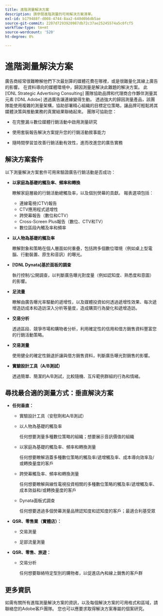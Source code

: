 ```yaml
---
title: 進階測量解決方案
description: 請參閱進階測量的可用解決方案清單。
exl-id: b179488f-d008-4744-8aa2-640d0b6db5ae
source-git-commit: 2207d7293920987db72c37ae25245574a5c0fcf5
workflow-type: tm+mt
source-wordcount: '520'
ht-degree: 0%

---
```


# 進階測量解決方案

廣告商經常很難瞭解他們下次最划算的媒體花費在哪裡，或是很難量化其線上廣告的影響。 在資料導向的媒體環境中，歸因測量是解決此難題的解決方案。 此 [!DNL Strategic Advertising Consulting] 團隊協助品牌和代理商合作夥伴測量其元素 [!DNL Adobe] 透過廣告讓連線變得生動。 透過強大的歸因測量產品，該團隊能使用複雜的測量架構，協助部署精心組織的目標定位策略，讓品牌可輕鬆將其媒體決策與推動業務的真實結果聯絡起來。 團隊可協助您：

* 在完整漏斗數位媒體行銷活動中啟用測量研究

* 使用套裝報告解決方案提升您的行銷活動敘事能力

* 隨時間學習並改善行銷活動有效性，進而改進您的廣告實務

## 解決方案套件

以下測量解決方案套件可用來驗證廣告行銷活動是否成功：

* **以家庭為基礎的觸及率、頻率和轉換**

   瞭解家庭層級的行銷活動總觸及率，以及個別熒幕的貢獻。 報表選項包括：

   * 連線電視(CTV)報告
   * CTV應用程式遞增性
   * 跨熒幕報告（數位和CTV）
   * Cross-Screen Plus報告（數位、CTV和TV）
   * 數位區段內觸及率和頻率

* **以人物為基礎的觸及率**

   瞭解對象和策略在個人層面如何重疊，包括跨多個數位環境（例如桌上型電腦、行動裝置、原生和音訊）的曝光。

* **[!DNL Dynata]基於面板的調查**

   執行控制/公開調查，以判斷廣告曝光對度量（例如認知度、熟悉度和意圖）的影響。

* **足流量**

   瞭解由廣告曝光率驅動的遞增性，以及媒體投資如何透過遞增性效果、每次遞增造訪成本和造訪深入分析等量度，造成購買行為變化和遞增造訪。

* **交易分析**

   透過區段、競爭市場和購物者分析，利用確定性的信用和借方銷售資料豐富您的行銷活動策略。

* **交易測量**

   使用健全的確定性銷退折讓與借方銷售資料，判斷廣告曝光對銷售的影響。

* **實驗設計工具（A/B測試）**

   透過簡單、簡潔的A/B測試，比較隨機、互斥範例群組的行為和情緒。

## 尋找最合適的測量方式：垂直解決方案

* **任何垂直：**

   * 實驗設計工具（安慰劑和A/B測試）

   * 以人物為基礎的觸及率

      任何想要測量多種數位策略的組織；想要展示音訊價值的組織

   * 以家庭為基礎的觸及率、頻率和轉換測量

      任何想要瞭解涵蓋多種數位策略的觸及率/遞增觸及率、成本導向效率及/或轉換量度的客戶

   * 跨熒幕觸及率、頻率和轉換測量

      任何想要瞭解與線性電視投資相關的多種數位策略的觸及率/遞增觸及率、成本效益和/或轉換量度的客戶

   * Dynata面板式調查

      任何想要透過多個熒幕測量品牌認知度和認知度的客戶；最適合利基受眾

* **QSR、零售業（實體店）：**

   * 交易測量

   * 足部流量測量

* **QSR、零售、旅遊：**

   * 交易分析

      任何想要聯絡特定型別的購物者，以促進店內和線上銷售的客戶群

## 更多資訊

如需有關所有進階測量解決方案的資訊，以及每個解決方案的可用格式和區域，請聯絡您的Adobe客戶團隊。 您也可以應要求取得解決方案專屬的個案研究。
